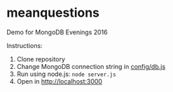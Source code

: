 # meanquestions
Demo for MongoDB Evenings 2016

Instructions: 
1. Clone repository
2. Change MongoDB connection string in [config/db.js](config/db.js)
3. Run using node.js: `node server.js`
4. Open in [http://localhost:3000](http://localhost:3000)
